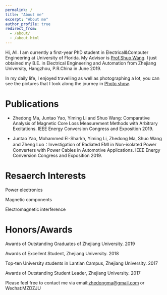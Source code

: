 ```yaml
---
permalink: /
title: "About me"
excerpt: "About me"
author_profile: true
redirect_from: 
  - /about/
  - /about.html
---
```


Hi, All. I am currently a first-year PhD student in Electrical&Computer Engineering at University of Florida. My Advisor is [Prof.Shuo Wang](https://news.ece.ufl.edu/2018/12/05/shuo-wang-elevated-to-ieee-fellow/). I just obtained my B.E. in Electrical Engineering and Automation from Zhejiang University, Hangzhou, P.R.China in June 2019. 

In my daily life, I enjoyed travelling as well as photographing a lot, you can see the pictures that I took along the journey in [Photo show](https://zhedongma.github.io/portfolio/).

Publications
======
* Zhedong Ma, Juntao Yao, Yiming Li and Shuo Wang: Comparative Analysis of Magnetic Core Loss Measurement Methods with Arbitrary Excitations. IEEE Energy Conversion Congress and Exposition 2019.

* Juntao Yao, Mohammed El-Sharkh, Yiming Li, Zhedong Ma, Shuo Wang and Zheng Luo：Investigation of Radiated EMI in Non-isolated Power Converters with Power Cables in Automotive Applications. IEEE Energy Conversion Congress and Exposition 2019.


Resaerch Interests
======
Power electronics

Magnetic components

Electromagnetic interference

Honors/Awards
======
Awards of Outstanding Graduates of Zhejiang University. 2019

Awards of Excellent Student, Zhejiang University. 2018

Top-ten University students in Lantian Campus, Zhejiang University. 2017

Awards of Outstanding Student Leader, Zhejiang University. 2017



Please feel free to contact me via email:zhedongma@gmail.com or Wechat:MZDZJU


